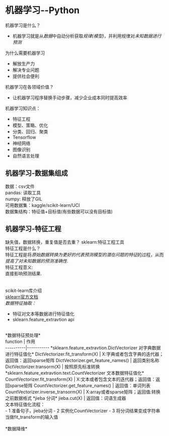 机器学习--Python
================
机器学习是什么？<br>
- 机器学习就是从*数据*中自动分析获取*规律(模型)*，并利用规律对*未知数据进行预测*  

为什么需要机器学习<br>
- 解放生产力
- 解决专业问题
- 提供社会便利  

机器学习在各领域价值？<br>
- 让机器学习程序替换手动步骤，减少企业成本同时提高效率<br>

机器学习知识点：<br>
- 特征工程
- 模型、策略、优化
- 分类、回归、聚类
- Tensorflow
- 神经网络
- 图像识别
- 自然语言处理

机器学习-数据集组成
------------------
数据：csv文件<br>
pandas: 读取工具<br>
numpy: 释放了GIL<br>
可用数据集：kaggle/scikit-learn/UCI<br>
数据集结构：特征值+目标值(有些数据可以没有目标值)<br>

机器学习-特征工程
----------------
缺失值，数据转换，重复值是否去重？
sklearn:特征工程工具<br>
特征工程是什么？<br>
特征工程是将*原始数据转换为更好的代表预测模型的潜在问题的特征*的过程，从而*提高了对未知数据的预测准确性*.<br>
特征工程意义:<br>
直接影响预测结果.<br>  
<br>
scikit-learn库介绍<br>
[sklearn官方文档](https://scikit-learn.org/stable/)
<br>
*数据特征抽取：*<br>
- 特征对文本等数据进行特征值化<br>
- sklearn.feature_extravtion  api
<br>
*数据特征预处理*<br>
function  | 作用<br>
----------|-----------
*sklearn.feature_extravtion.DictVectorizer  对字典数据进行特征值化*
DictVectorizer.fit_transform(X) | X:字典或者包含字典的迭代器；返回值：返回sparse矩阵
DictVectorizer.get_feature_names()  | 返回类别名称
DictVectorizer.transorm(X)  | 按照原先标准转换
*sklearn.feature_extravtion.text.CountVectorizer  文本数据特征值化*
CountVectorizer.fit_transform(X) | X:文本或者包含文本的迭代器；返回值：返回sparse矩阵
CountVectorizer.get_feature_names()  | 返回值：单词列表
CountVectorizer.inverse_transorm(X)  |  X:array或者sparse矩阵；返回值:转换之前数据格式
*jieba 分词*
jieba.cut(X)  | 返回值：词语生成器
<br>
文本特征值化流程：<br>
- 1 准备句子，jieba分词
- 2 实例化CountVectorizer
- 3 将分词结果变成字符串当做fit_transform的输入值<br>
<br>
*数据降维*
